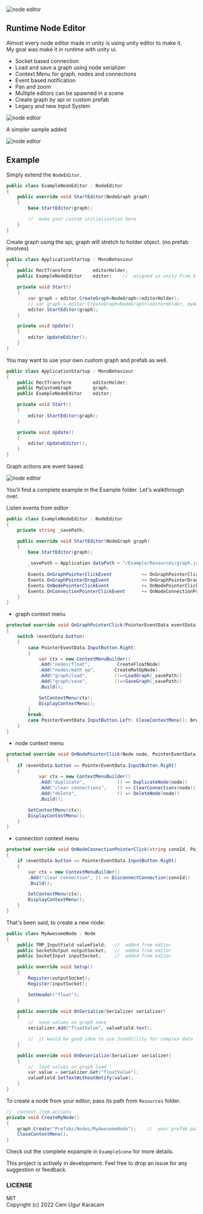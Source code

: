 ![node editor](./img/node_gif1.gif)

## Runtime Node Editor
Almost every node editor made in unity is using unity editor to make it.  
My goal was make it in runtime with unity ui.

- Socket based connection
- Load and save a graph using node serializer
- Context Menu for graph, nodes and connections
- Event based notification
- Pan and zoom
- Multiple editors can be spawned in a scene
- Create graph by api or custom prefab
- Legacy and new Input System 

![node editor](./img/node_gif2.gif)

A simpler sample added  

![node editor](./img/color.png)

## Example
Simply extend the `NodeEditor`.

```c#
public class ExampleNodeEditor : NodeEditor
{
    public override void StartEditor(NodeGraph graph)
    {
        base.StartEditor(graph);

        //  make your custom initialization here
    }
}
```

Create graph using the api, graph will stretch to holder object. (no prefab involves)

```c#
public class ApplicationStartup : MonoBehaviour
{
    public RectTransform        editorHolder;
    public ExampleNodeEditor    editor;    //  asigned in unity from hierarchy

    private void Start()
    {
        var graph = editor.CreateGraph<NodeGraph>(editorHolder);
        // var graph = editor.CreateGraph<NodeGraph>(editorHolder, myAwsomeColor);
        editor.StartEditor(graph);
    }

    private void Update()
    {
        editor.UpdateEditor();
    }
}

```
You may want to use your own custom graph and prefab as well.

```c#
public class ApplicationStartup : MonoBehaviour
{
    public RectTransform        editorHolder;
    public MyCustomGraph        graph;
    public ExampleNodeEditor    editor;

    private void Start()
    {
        editor.StartEditor(graph);
    }

    private void Update()
    {
        editor.UpdateEditor();
    }
}
```  
Graph actions are event based.  

![node editor](./img/events.png)



You'll find a complete example in the Example folder. Let's walkthrough over.

Listen events from editor
```c#
public class ExampleNodeEditor : NodeEditor
{
    private string _savePath;

    public override void StartEditor(NodeGraph graph)
    {
        base.StartEditor(graph);

        _savePath = Application.dataPath + "/Example/Resources/graph.json";
        
        Events.OnGraphPointerClickEvent           += OnGraphPointerClick;
        Events.OnGraphPointerDragEvent            += OnGraphPointerDrag;
        Events.OnNodePointerClickEvent            += OnNodePointerClick;
        Events.OnConnectionPointerClickEvent      += OnNodeConnectionPointerClick;
    }
}
```
- graph context menu
```c#
protected override void OnGraphPointerClick(PointerEventData eventData)
{
    switch (eventData.button)
    {
        case PointerEventData.InputButton.Right: 
        {
            var ctx = new ContextMenuBuilder()
            .Add("nodes/float",          CreateFloatNode)
            .Add("nodes/math op",       CreateMatOpNode)
            .Add("graph/load",          ()=>LoadGraph(_savePath))
            .Add("graph/save",          ()=>SaveGraph(_savePath))
            .Build();

            SetContextMenu(ctx);
            DisplayContextMenu(); 
        }
        break;
        case PointerEventData.InputButton.Left: CloseContextMenu(); break;
    }
}
```
- node context menu
```c#
protected override void OnNodePointerClick(Node node, PointerEventData eventData)
{
    if (eventData.button == PointerEventData.InputButton.Right)
    {
            var ctx = new ContextMenuBuilder()
            .Add("duplicate",            () => DuplicateNode(node))
            .Add("clear connections",    () => ClearConnections(node))
            .Add("delete",               () => DeleteNode(node))
            .Build();

        SetContextMenu(ctx);
        DisplayContextMenu();
    }
}
```
- connection context menu
```c#
protected override void OnNodeConnectionPointerClick(string connId, PointerEventData eventData)
{
    if (eventData.button == PointerEventData.InputButton.Right)
    {
        var ctx = new ContextMenuBuilder()
        .Add("clear connection", () => DisconnectConnection(connId))
        .Build();

        SetContextMenu(ctx);
        DisplayContextMenu();
    }
}
```


That's been said, to create a new node:
```c#
public class MyAwesomeNode : Node
{
    public TMP_InputField valueField;   //  added from editor
    public SocketOutput outputSocket;   //  added from editor
    public SocketInput inputSocket;     //  added from editor

    public override void Setup()
    {
        Register(outputSocket);
        Register(inputSocket);

        SetHeader("float");
    }

    public override void OnSerialize(Serializer serializer)
    {
        //  save values on graph save
        serializer.Add("floatValue", valueField.text);

        //  it would be good idea to use JsonUtility for complex data
    }

    public override void OnDeserialize(Serializer serializer)
    {
        //  load values on graph load
        var value = serializer.Get("floatValue");
        valueField.SetTextWithoutNotify(value);
    }
}
```
To create a node from your editor, pass its path from `Resources` folder.
```c#
//  context item actions
private void CreateMyNode()
{
    graph.Create("Prefabs/Nodes/MyAwesomeNode");    //  your prefab path in resources
    CloseContextMenu();
}
```

Check out the complete expample in `ExampleScene` for more details.


This project is actively in development. 
Feel free to drop an issue for any suggestion or feedback.  


### LICENSE  
MIT  
Copyright (c) 2022 Cem Ugur Karacam
